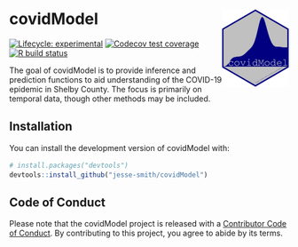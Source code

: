 
# covidModel <img src='man/figures/logo.png' align="right" height="139" />

<!-- badges: start -->
[![Lifecycle: experimental](https://img.shields.io/badge/lifecycle-experimental-orange.svg)](https://www.tidyverse.org/lifecycle/#experimental)
[![Codecov test coverage](https://codecov.io/gh/jesse-smith/covidModel/branch/master/graph/badge.svg)](https://codecov.io/gh/jesse-smith/covidModel?branch=master)
[![R build status](https://github.com/jesse-smith/covidModel/workflows/R-CMD-check/badge.svg)](https://github.com/jesse-smith/covidModel/actions)
<!-- badges: end -->

The goal of covidModel is to provide inference and prediction functions to aid 
understanding of the COVID-19 epidemic in Shelby County. The focus is primarily
on temporal data, though other methods may be included.

## Installation

You can install the development version of covidModel with:

``` r
# install.packages("devtools")
devtools::install_github("jesse-smith/covidModel")
```

## Code of Conduct

Please note that the covidModel project is released with a
[Contributor Code of Conduct](https://contributor-covenant.org/version/2/0/CODE_OF_CONDUCT.html).
By contributing to this project, you agree to abide by its terms.
